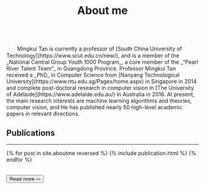 ﻿---
permalink: /
title: "About me"
excerpt: "About me"
author_profile: true
redirect_from: 
  - /about/
  - /about.html
---

<br />
　　Mingkui Tan is currently a professor of [South China University of Technology](https://www.scut.edu.cn/new/), and is a member of the _National Central Group Youth 1000 Program_, a core member of the _“Pearl River Talent Team”_ in Guangdong Province. Professor Mingkui Tan received a _PhD_ in Computer Science from [Nanyang Technological University](https://www.ntu.edu.sg/Pages/home.aspx) in Singapore in 2014 and complete post-doctoral research in computer vision in [The University of Adelaide](https://www.adelaide.edu.au/) in Australia in 2016. At present, the main research interests are machine learning algorithms and theories, computer vision, and He has published nearly 50 high-level academic papers in relevant directions.

Publications
----------
*******
<div>
  <table>
  {% for post in site.aboutme reversed %}
    <tr>{% include publication.html %}</tr>
  {% endfor %}
  </table>
</div>

<div margin-bottom:100px>
  <a href="/publications/">
    <button class="btn btn--readmore">Read more <font size="1">>></font></button>
  </a>
</div> 
